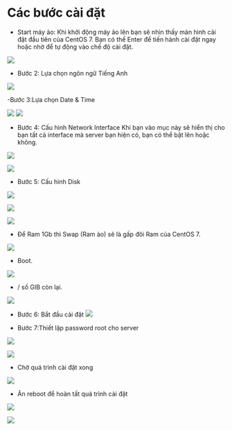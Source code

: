 # Các bước cài đặt
- Start máy ảo: Khi khởi động máy ảo lên bạn sẽ nhìn thấy màn hình cài đặt đầu tiên của CentOS 7. Bạn có thể Enter để tiến hành cài đặt ngay hoặc nhờ để tự động vào chế độ cài đặt.

![](https://image.prntscr.com/image/AH5PjkUjQBW9WydNiTqknA.png)

- Bước 2: Lựa chọn ngôn ngữ Tiếng Anh

![](https://image.prntscr.com/image/o5NJw3sWTmKzY-GzVoLIdA.png)

-Bước 3:Lựa chọn Date & Time

![](https://image.prntscr.com/image/Pdbg-nlpRJuc8IluX1l7FA.png)
![](https://image.prntscr.com/image/ceyyd_XCTgGjr0NbivXmLg.png)

- Bước 4: Cấu hình Network Interface
Khi bạn vào mục này sẽ hiển thị cho bạn tất cả interface mà server bạn hiện có, bạn có thể bật lên hoặc không.

![](https://image.prntscr.com/image/Pohmo9K0SsCQkZjEe0pslA.png)

![](https://image.prntscr.com/image/adiDO0SsT5G91H3NtSXLRw.png)

- Bước 5: Cấu hình Disk

![](https://image.prntscr.com/image/AqUy9wgNQySClzHnpurq0Q.png)

![](https://image.prntscr.com/image/Td4bsbFgSQGY7xS8kR3dbQ.png)

![](https://image.prntscr.com/image/vvGbmQWmQUqJ76hyRELMDA.png)

- Để Ram 1Gb thì Swap (Ram ảo) sẽ là gấp đôi Ram của CentOS 7.

![](https://image.prntscr.com/image/n7nKgArKTd6A7lzz-etbZg.png)

- Boot.

![](https://image.prntscr.com/image/lnD70ZhPQx2h5gbDL0DvSg.png)

- / số GIB còn lại.

![](https://image.prntscr.com/image/AqxW6LsSSX_3tVTdzFf_zg.png)


- Bước 6: Bắt đầu cài đặt
![](https://image.prntscr.com/image/81RV4FInR1231wDiNpQubw.png)

- Bước 7:Thiết lập password root cho server

![](https://image.prntscr.com/image/Ak4zCdJuSn6jOigbvu7U-A.png)

![](https://image.prntscr.com/image/YGpmcp4vTLq9F_xW87Mv8w.png)

- Chờ quá trình cài đặt xong

![](https://image.prntscr.com/image/kfM0zwpGTM___as4yFSEaw.png)

- Ân reboot để hoàn tất quá trình cài đặt

![](https://image.prntscr.com/image/5p0kd9O4TPW5rtIhVoXXdw.png)

![](https://image.prntscr.com/image/rvaXdmCGQnGH70f-JoDYWQ.png)